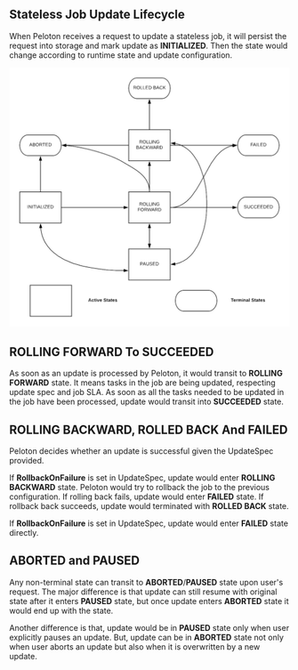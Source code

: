 Stateless Job Update Lifecycle
------------------------------
When Peloton receives a request to update a stateless job, it will persist the request
into storage and mark update as **INITIALIZED**. Then the state would change according
to runtime state and update configuration.

![image](_static/update-states.png)

ROLLING FORWARD To SUCCEEDED
----------------------------
As soon as an update is processed by Peloton, it would transit to **ROLLING FORWARD**
state. It means tasks in the job are being updated, respecting update spec and job SLA.
As soon as all the tasks needed to be updated in the job have been processed, update
would transit into **SUCCEEDED** state.

ROLLING BACKWARD, ROLLED BACK And FAILED
----------------------------------------
Peloton decides whether an update is successful given the UpdateSpec provided.

If **RollbackOnFailure** is set in UpdateSpec, update
would enter **ROLLING BACKWARD** state. Peloton would try to rollback the job to
the previous configuration. If rolling back fails, update would enter **FAILED**
state. If rollback back succeeds, update would terminated with **ROLLED BACK** state.

If **RollbackOnFailure** is set in UpdateSpec, update would enter **FAILED** state
directly.

ABORTED and PAUSED
------------------
Any non-terminal state can transit to **ABORTED**/**PAUSED** state upon user's
request. The major difference is that update can still resume with original state
after it enters **PAUSED** state, but once update enters **ABORTED** state it would
end up with the state.

Another difference is that, update would be in **PAUSED** state only when user
explicitly pauses an update. But, update can be in **ABORTED** state not only
when user aborts an update but also when it is overwritten by a new update.
